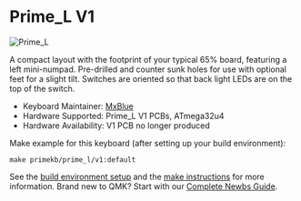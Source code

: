 # Prime_L V1

![Prime_L](https://i.imgur.com/jUWhjOD.jpg)

A compact layout with the footprint of your typical 65% board, featuring a left mini-numpad. Pre-drilled and counter sunk holes for use with optional feet for a slight tilt. Switches are oriented so that back light LEDs are on the top of the switch.

* Keyboard Maintainer: [MxBlue](https://github.com/MxBlu)
* Hardware Supported: Prime_L V1 PCBs, ATmega32u4  
* Hardware Availability: V1 PCB no longer produced

Make example for this keyboard (after setting up your build environment):

    make primekb/prime_l/v1:default

See the [build environment setup](https://docs.qmk.fm/#/getting_started_build_tools) and the [make instructions](https://docs.qmk.fm/#/getting_started_make_guide) for more information. Brand new to QMK? Start with our [Complete Newbs Guide](https://docs.qmk.fm/#/newbs).
